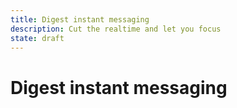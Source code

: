 ```yaml
---
title: Digest instant messaging
description: Cut the realtime and let you focus
state: draft
---
```


# Digest instant messaging
